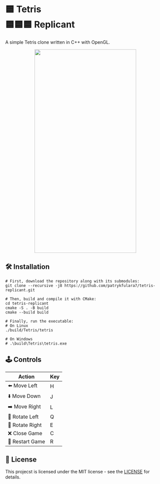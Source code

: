 # 🟦 Tetris <br /> 🟦🟦🟦 Replicant
A simple Tetris clone written in C++ with OpenGL.

<p align="center">
	<img width="320" height="640" src="https://imgur.com/tpitYAX.png">
</p>

## 🛠️ Installation

```
# First, download the repository along with its submodules:
git clone --recursive -j8 https://github.com/patrykfulara7/tetris-replicant.git

# Then, build and compile it with CMake:
cd tetris-replicant
cmake -S . -B build
cmake --build build

# Finally, run the executable:
# On Linux
./build/Tetris/tetris

# On Windows
# .\build\Tetris\tetris.exe
```

## 🕹️ Controls

| Action             | Key |
|------------------- |-----|
| ⬅️ Move Left      | H   |
| ⬇️ Move Down      | J   |
| ➡️ Move Right     | L   |
| 🔄 Rotate Left    | Q   |
| 🔁 Rotate Right   | E   |
| ❌ Close Game     | C   |
| 🔄 Restart Game   | R   |

## 📜 License

This projecst is licensed under the MIT license - see the [LICENSE](https://github.com/patrykfulara7/tetris-replicant?tab=MIT-1-ov-file) for details.

